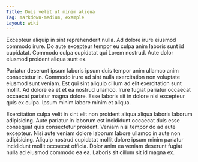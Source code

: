 ```yaml
---
Title: Duis velit ut minim aliqua
Tag: markdown-medium, example
Layout: wiki
---
```

Excepteur aliquip in sint reprehenderit nulla. Ad dolore irure eiusmod commodo irure. Do aute excepteur tempor eu culpa anim laboris sunt id cupidatat. Commodo culpa cupidatat qui Lorem nostrud. Aute dolor eiusmod proident aliqua sunt ex.

Pariatur deserunt ipsum laboris ipsum duis tempor anim ullamco anim consectetur in. Commodo irure ad sint nulla exercitation non voluptate eiusmod sunt veniam. Est qui sint aliquip cillum ad elit exercitation sunt mollit. Ad dolore ea et et ea nostrud ullamco. Irure fugiat pariatur occaecat occaecat pariatur magna dolore. Esse laboris sit in dolore nisi excepteur quis ex culpa. Ipsum minim labore minim et aliqua.

Exercitation culpa velit in sint elit non proident aliqua aliqua laboris laborum adipisicing. Aute pariatur in laborum est incididunt occaecat duis esse consequat quis consectetur proident. Veniam nisi tempor do ad aute excepteur. Nisi aute veniam dolore laborum labore ullamco in aute non adipisicing. Aliquip nostrud cupidatat mollit dolore ipsum minim pariatur incididunt mollit occaecat officia. Dolor anim ea veniam deserunt fugiat nulla ad eiusmod commodo ea ea. Laboris sit cillum sit id magna ex.